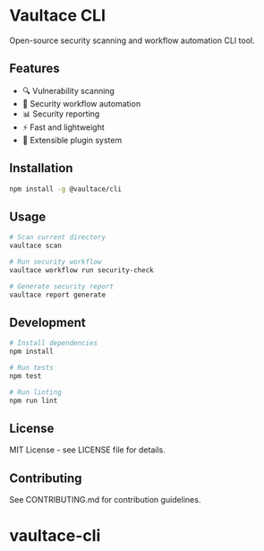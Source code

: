 # Vaultace CLI

Open-source security scanning and workflow automation CLI tool.

## Features

- 🔍 Vulnerability scanning
- 🔄 Security workflow automation
- 📊 Security reporting
- ⚡ Fast and lightweight
- 🔧 Extensible plugin system

## Installation

```bash
npm install -g @vaultace/cli
```

## Usage

```bash
# Scan current directory
vaultace scan

# Run security workflow
vaultace workflow run security-check

# Generate security report
vaultace report generate
```

## Development

```bash
# Install dependencies
npm install

# Run tests
npm test

# Run linting
npm run lint
```

## License

MIT License - see LICENSE file for details.

## Contributing

See CONTRIBUTING.md for contribution guidelines.
# vaultace-cli
